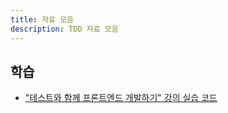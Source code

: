 ```yaml
---
title: 자료 모음
description: TDD 자료 모음
---
```


## 학습

- ["테스트와 함께 프론트엔드 개발하기" 강의 실습 코드](https://github.com/taehee-sp/turing-frontend-test)
